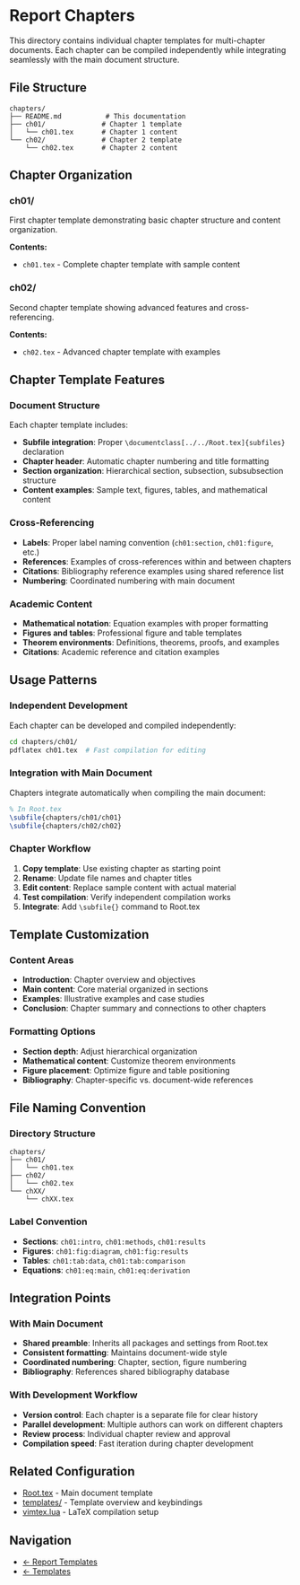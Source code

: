 # Report Chapters

This directory contains individual chapter templates for multi-chapter documents. Each chapter can be compiled independently while integrating seamlessly with the main document structure.

## File Structure

```
chapters/
├── README.md           # This documentation
├── ch01/              # Chapter 1 template
│   └── ch01.tex       # Chapter 1 content
└── ch02/              # Chapter 2 template
    └── ch02.tex       # Chapter 2 content
```

## Chapter Organization

### ch01/
First chapter template demonstrating basic chapter structure and content organization.

**Contents:**
- `ch01.tex` - Complete chapter template with sample content

### ch02/
Second chapter template showing advanced features and cross-referencing.

**Contents:**
- `ch02.tex` - Advanced chapter template with examples

## Chapter Template Features

### Document Structure
Each chapter template includes:
- **Subfile integration**: Proper `\documentclass[../../Root.tex]{subfiles}` declaration
- **Chapter header**: Automatic chapter numbering and title formatting
- **Section organization**: Hierarchical section, subsection, subsubsection structure
- **Content examples**: Sample text, figures, tables, and mathematical content

### Cross-Referencing
- **Labels**: Proper label naming convention (`ch01:section`, `ch01:figure`, etc.)
- **References**: Examples of cross-references within and between chapters
- **Citations**: Bibliography reference examples using shared reference list
- **Numbering**: Coordinated numbering with main document

### Academic Content
- **Mathematical notation**: Equation examples with proper formatting
- **Figures and tables**: Professional figure and table templates
- **Theorem environments**: Definitions, theorems, proofs, and examples
- **Citations**: Academic reference and citation examples

## Usage Patterns

### Independent Development
Each chapter can be developed and compiled independently:
```bash
cd chapters/ch01/
pdflatex ch01.tex  # Fast compilation for editing
```

### Integration with Main Document
Chapters integrate automatically when compiling the main document:
```latex
% In Root.tex
\subfile{chapters/ch01/ch01}
\subfile{chapters/ch02/ch02}
```

### Chapter Workflow
1. **Copy template**: Use existing chapter as starting point
2. **Rename**: Update file names and chapter titles
3. **Edit content**: Replace sample content with actual material
4. **Test compilation**: Verify independent compilation works
5. **Integrate**: Add `\subfile{}` command to Root.tex

## Template Customization

### Content Areas
- **Introduction**: Chapter overview and objectives
- **Main content**: Core material organized in sections
- **Examples**: Illustrative examples and case studies
- **Conclusion**: Chapter summary and connections to other chapters

### Formatting Options
- **Section depth**: Adjust hierarchical organization
- **Mathematical content**: Customize theorem environments
- **Figure placement**: Optimize figure and table positioning
- **Bibliography**: Chapter-specific vs. document-wide references

## File Naming Convention

### Directory Structure
```
chapters/
├── ch01/
│   └── ch01.tex
├── ch02/
│   └── ch02.tex
└── chXX/
    └── chXX.tex
```

### Label Convention
- **Sections**: `ch01:intro`, `ch01:methods`, `ch01:results`
- **Figures**: `ch01:fig:diagram`, `ch01:fig:results`
- **Tables**: `ch01:tab:data`, `ch01:tab:comparison`
- **Equations**: `ch01:eq:main`, `ch01:eq:derivation`

## Integration Points

### With Main Document
- **Shared preamble**: Inherits all packages and settings from Root.tex
- **Consistent formatting**: Maintains document-wide style
- **Coordinated numbering**: Chapter, section, figure numbering
- **Bibliography**: References shared bibliography database

### With Development Workflow
- **Version control**: Each chapter is a separate file for clear history
- **Parallel development**: Multiple authors can work on different chapters
- **Review process**: Individual chapter review and approval
- **Compilation speed**: Fast iteration during chapter development

## Related Configuration
- [Root.tex](../Root.tex) - Main document template
- [templates/](../../README.md) - Template overview and keybindings
- [vimtex.lua](../../../lua/neotex/plugins/text/vimtex.lua) - LaTeX compilation setup

## Navigation

- [← Report Templates](../README.md)
- [← Templates](../../README.md)
